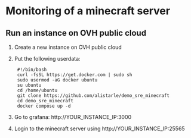 # Monitoring of a minecraft server

## Run an instance on OVH public cloud

1. Create a new instance on OVH public cloud

2. Put the following userdata:

        #!/bin/bash
        curl -fsSL https://get.docker.com | sudo sh
        sudo usermod -aG docker ubuntu
        su ubuntu
        cd /home/ubuntu
        git clone https://github.com/alistarle/demo_sre_minecraft
        cd demo_sre_minecraft
        docker compose up -d

3. Go to grafana: http://YOUR_INSTANCE_IP:3000

4. Login to the minecraft server using http://YOUR_INSTANCE_IP:25565
